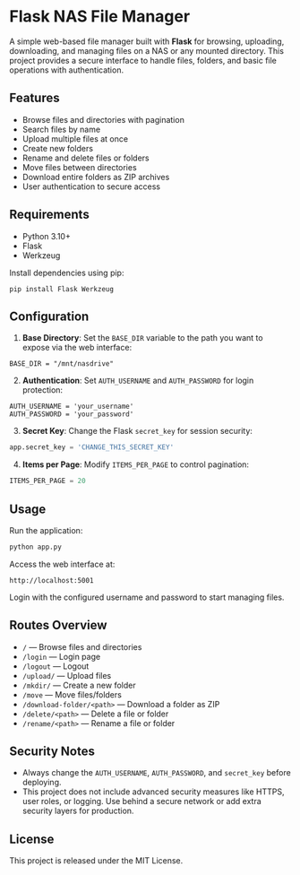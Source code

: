 # Flask NAS File Manager

A simple web-based file manager built with **Flask** for browsing, uploading, downloading, and managing files on a NAS or any mounted directory. This project provides a secure interface to handle files, folders, and basic file operations with authentication.  

## Features

- Browse files and directories with pagination  
- Search files by name  
- Upload multiple files at once  
- Create new folders  
- Rename and delete files or folders  
- Move files between directories  
- Download entire folders as ZIP archives  
- User authentication to secure access  

## Requirements

- Python 3.10+  
- Flask  
- Werkzeug  

Install dependencies using pip:

```
pip install Flask Werkzeug
````

## Configuration

1. **Base Directory**: Set the `BASE_DIR` variable to the path you want to expose via the web interface:

```
BASE_DIR = "/mnt/nasdrive"
```

2. **Authentication**: Set `AUTH_USERNAME` and `AUTH_PASSWORD` for login protection:

```
AUTH_USERNAME = 'your_username'
AUTH_PASSWORD = 'your_password'
```

3. **Secret Key**: Change the Flask `secret_key` for session security:

```python
app.secret_key = 'CHANGE_THIS_SECRET_KEY'
```

4. **Items per Page**: Modify `ITEMS_PER_PAGE` to control pagination:

```python
ITEMS_PER_PAGE = 20
```

## Usage

Run the application:

```bash
python app.py
```

Access the web interface at:

```
http://localhost:5001
```

Login with the configured username and password to start managing files.

## Routes Overview

* `/` — Browse files and directories
* `/login` — Login page
* `/logout` — Logout
* `/upload/` — Upload files
* `/mkdir/` — Create a new folder
* `/move` — Move files/folders
* `/download-folder/<path>` — Download a folder as ZIP
* `/delete/<path>` — Delete a file or folder
* `/rename/<path>` — Rename a file or folder

## Security Notes

* Always change the `AUTH_USERNAME`, `AUTH_PASSWORD`, and `secret_key` before deploying.
* This project does not include advanced security measures like HTTPS, user roles, or logging. Use behind a secure network or add extra security layers for production.

## License

This project is released under the MIT License.
